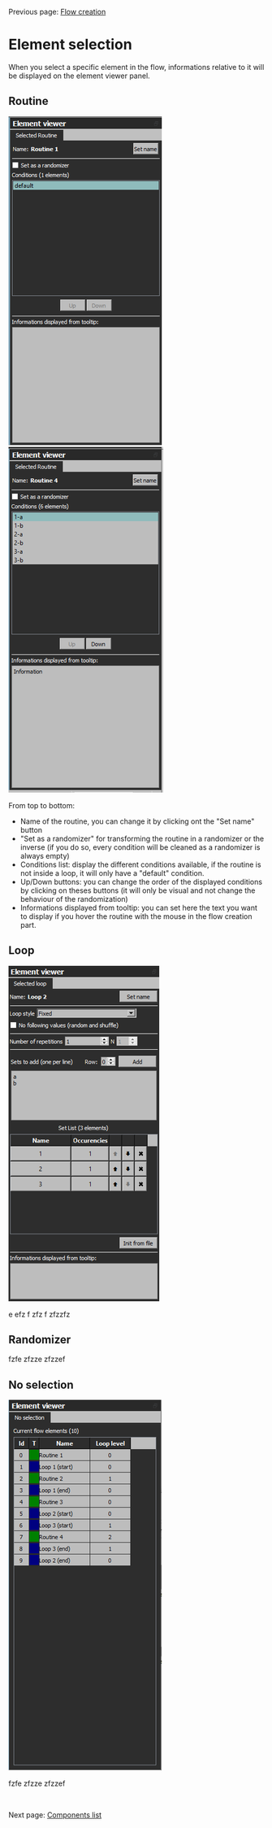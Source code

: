 Previous page: [Flow creation](doc_ui_flow_creation.md)
<br />

# Element selection

When you select a specific element in the flow, informations relative to it will be displayed on the element viewer panel.

## Routine

![Image](images/img_ui_flow_selection_00.png "")
![Image](images/img_ui_flow_selection_01.png "")

From top to bottom:

* Name of the routine, you can change it by clicking ont the "Set name" button
* "Set as a randomizer" for transforming the routine in a randomizer or the inverse (if you do so, every condition will be cleaned as a randomizer is always empty)
* Conditions list: display the different conditions available, if the routine is not inside a loop, it will only have a "default" condition.
* Up/Down buttons: you can change the order of the displayed conditions by clicking on theses buttons (it will only be visual and not change the behaviour of the randomization)
* Informations displayed from tooltip: you can set here the text you want to display if you hover the routine with the mouse in the flow creation part.


## Loop

![Image](images/img_ui_flow_selection_2.png "")

e
efz
f
zfz
f
zfzzfz


## Randomizer

fzfe
zfzze
zfzzef


## No selection

![Image](images/img_ui_flow_selection_1.png "")

fzfe
zfzze
zfzzef


<br />

Next page: [Components list](doc_ui_component_list.md)